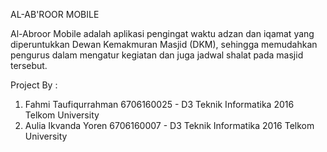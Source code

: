 AL-AB'ROOR MOBILE

Al-Abroor Mobile adalah aplikasi pengingat waktu adzan dan iqamat yang diperuntukkan Dewan Kemakmuran Masjid 
(DKM), sehingga memudahkan pengurus dalam mengatur kegiatan dan juga jadwal shalat pada masjid tersebut.

Project By :
1. Fahmi Taufiqurrahman 6706160025 - D3 Teknik Informatika 2016 Telkom University
2. Aulia Ikvanda Yoren 6706160007 - D3 Teknik Informatika 2016 Telkom University
